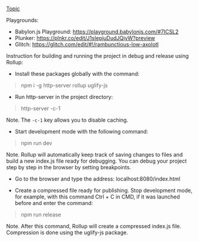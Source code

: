 [Topic](https://forum.babylonjs.com/t/the-debug-drawer-for-box2d-wasm-using-babylon-js-and-javascript/42468)

Playgrounds:

- Babylon.js Playground: https://playground.babylonjs.com/#7ICSL2
- Plunker: https://plnkr.co/edit/J1sIepjuDudJQjyW?preview
- Glitch: https://glitch.com/edit/#!/rambunctious-low-axolotl

Instruction for building and running the project in debug and release using Rollup:

- Install these packages globally with the command:

> npm i -g http-server rollup uglify-js

- Run http-server in the project directory:

> http-server -c-1

Note. The `-c-1` key allows you to disable caching.

- Start development mode with the following command:

> npm run dev

Note. Rollup will automatically keep track of saving changes to files and build a new index.js file ready for debugging. You can debug your project step by step in the browser by setting breakpoints.

- Go to the browser and type the address: localhost:8080/index.html

- Create a compressed file ready for publishing. Stop development mode, for example, with this command Ctrl + C in CMD, if it was launched before and enter the command:

> npm run release

Note. After this command, Rollup will create a compressed index.js file. Compression is done using the uglify-js package.

